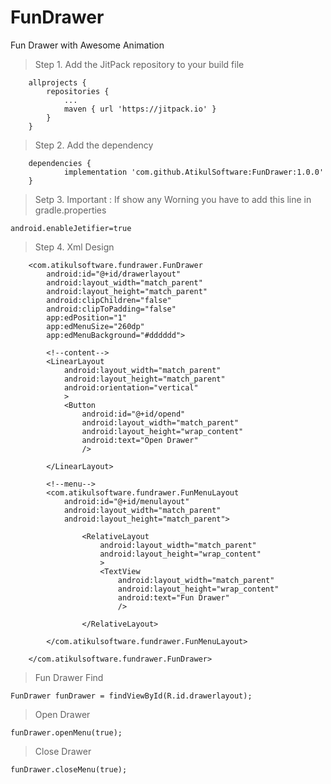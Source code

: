 # FunDrawer
Fun Drawer with Awesome Animation

> Step 1. Add the JitPack repository to your build file 
```
	allprojects {
		repositories {
			...
			maven { url 'https://jitpack.io' }
		}
	}
```

> Step 2. Add the dependency
```
	dependencies {
	        implementation 'com.github.AtikulSoftware:FunDrawer:1.0.0'
	}
```

> Setp 3. Important : If show any Worning you have to add this line in gradle.properties
```
android.enableJetifier=true
```

> Step 4. Xml Design
```
    <com.atikulsoftware.fundrawer.FunDrawer
        android:id="@+id/drawerlayout"
        android:layout_width="match_parent"
        android:layout_height="match_parent"
        android:clipChildren="false"
        android:clipToPadding="false"
        app:edPosition="1"
        app:edMenuSize="260dp"
        app:edMenuBackground="#dddddd">

        <!--content-->
        <LinearLayout
            android:layout_width="match_parent"
            android:layout_height="match_parent"
            android:orientation="vertical"
            >
            <Button
                android:id="@+id/opend"
                android:layout_width="match_parent"
                android:layout_height="wrap_content"
                android:text="Open Drawer"
                />

        </LinearLayout>

        <!--menu-->
        <com.atikulsoftware.fundrawer.FunMenuLayout
            android:id="@+id/menulayout"
            android:layout_width="match_parent"
            android:layout_height="match_parent">

                <RelativeLayout
                    android:layout_width="match_parent"
                    android:layout_height="wrap_content"
                    >
                    <TextView
                        android:layout_width="match_parent"
                        android:layout_height="wrap_content"
                        android:text="Fun Drawer"
                        />

                </RelativeLayout>

        </com.atikulsoftware.fundrawer.FunMenuLayout>

    </com.atikulsoftware.fundrawer.FunDrawer>
```

> Fun Drawer Find
```
FunDrawer funDrawer = findViewById(R.id.drawerlayout);
```

> Open Drawer
```
funDrawer.openMenu(true);
```

> Close Drawer
```
funDrawer.closeMenu(true);
```
